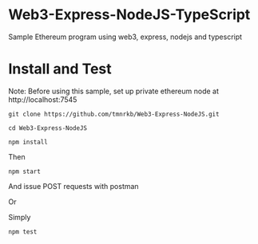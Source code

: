 # Web3-Express-NodeJS-TypeScript
Sample Ethereum program using web3, express, nodejs and typescript

# Install and Test

Note: Before using this sample, set up private ethereum node at http://localhost:7545

```
git clone https://github.com/tmnrkb/Web3-Express-NodeJS.git

cd Web3-Express-NodeJS

npm install
```

Then

```
npm start
```

And issue POST requests with postman

Or

Simply
```
npm test
```

